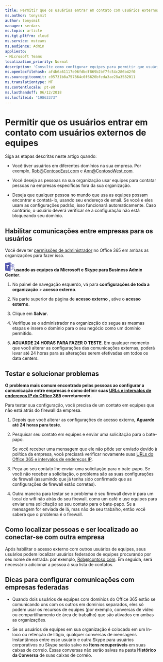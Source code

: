 ```yaml
---
title: Permitir que os usuários entrar em contato com usuários externos de equipes
ms.author: tonysmit
author: tonysmit
manager: serdars
ms.topic: article
ms.tgt.pltfrm: cloud
ms.service: msteams
ms.audience: Admin
appliesto:
- Microsoft Teams
localization_priority: Normal
description: 'Consulte como configurar equipes para permitir que usuários falar com usuários de outra organização ou deixar que fora talk contatos a eles. '
ms.openlocfilehash: af4b6a61117e96fdbdf869b2bf7fc54c286b42f0
ms.sourcegitcommit: c05731b8a757864c0f6620bfeda3ae28a3582011
ms.translationtype: MT
ms.contentlocale: pt-BR
ms.lasthandoff: 06/12/2018
ms.locfileid: "19863373"
---
```

# <a name="allow-users-to-contact-external-teams-users"></a>Permitir que os usuários entrar em contato com usuários externos de equipes
  
Siga as etapas descritas neste artigo quando:
  
- Você tiver usuários em diferentes domínios na sua empresa. Por exemplo, Rob@ContosoEast.com e Ann@ContosoWest.com.
    
- Você deseja as pessoas na sua organização usar equipes para contatar pessoas na empresas específicas fora da sua organização.
    
- Deseja que qualquer pessoa no mundo que usa as equipes possam encontrar e contatá-lo, usando seu endereço de email. Se você e eles usam as configurações padrão, isso funcionará automaticamente. Caso contrário, o usuário deverá verificar se a configuração não está bloqueando seu domínio.
    
## <a name="enable-business-to-business-communications-for-your-users"></a>Habilitar comunicações entre empresas para os usuários
<a name="bk_preview"> </a>

Você deve ter [permissões de administrador](https://support.office.com/article/da585eea-f576-4f55-a1e0-87090b6aaa9d) no Office 365 em ambas as organizações para fazer isso.

![as equipes-30x30.png logotipo](media/teams-logo-30x30.png)**usando as equipes da Microsoft e Skype para Business Admin Center**.
1. No painel de navegação esquerdo, vá para **configurações de toda a organização** > **acesso externo**. 

2. Na parte superior da página de **acesso externo** , ative o **acesso externo**. 

3. Clique em **Salvar**. 

4. Verifique se o administrador na organização do segue as mesmas etapas e insere o domínio para o seu negócio como um domínio permitido.
 
5. **AGUARDE 24 HORAS PARA FAZER O TESTE**. Em qualquer momento que você alterar as configurações das comunicações externas, poderá levar até 24 horas para as alterações serem efetivadas em todos os data centers.

  
## <a name="test-and-troubleshoot"></a>Testar e solucionar problemas
<a name="bk_preview"> </a>

 **O problema mais comum encontrado pelas pessoas ao configurar a comunicação entre empresas é como definir suas [URLs e intervalos de endereços IP do Office 365](https://docs.microsoft.com/en-us/microsoftteams/office-365-urls-ip-address-ranges) corretamente.**
  
Para testar sua configuração, você precisa de um contato em equipes que não está atrás do firewall da empresa.
  
1. Depois que você alterar as configurações de acesso externo, **Aguarde até 24 horas para teste**.
    
2. Pesquisar seu contato em equipes e enviar uma solicitação para o bate-papo.
    
    Se você receber uma mensagem que ele não pôde ser enviado devido à política da empresa, você precisará verificar novamente suas [URLs do Office 365 e intervalos de endereços IP](https://docs.microsoft.com/en-us/microsoftteams/office-365-urls-ip-address-ranges).
    
3. Peça ao seu contato lhe enviar uma solicitação para o bate-papo. Se você não receber a solicitação, o problema são as suas configurações de firewall (assumindo que já tenha sido confirmado que as configurações de firewall estão corretas).
    
4. Outra maneira para testar se o problema é seu firewall deve ir para um local de wifi não atrás do seu firewall, como um café e use equipes para enviar uma solicitação ao seu contato para o bate-papo. Se a mensagem for enviada de lá, mas não de seu trabalho, então você saberá que o problema é o firewall.
    
## <a name="how-to-find-others-and-be-found-when-connecting-with-another-business"></a>Como localizar pessoas e ser localizado ao conectar-se com outra empresa
<a name="bk_preview"> </a>

Após habilitar o acesso externo com outros usuários de equipes, seus usuários podem localizar usuários federados de equipes procurando por seu nome de entrada: por exemplo, Rob@contoso.com. Em seguida, será necessário adicionar a pessoa à sua lista de contatos.
  
  
## <a name="tips-on-setting-up-communications-with-federated-businesses"></a>Dicas para configurar comunicações com empresas federadas
<a name="bk_preview"> </a>
    
- Quando dois usuários de equipes com domínios do Office 365 estão se comunicando uns com os outros em domínios separados, eles só podem usar os recursos de equipes (por exemplo, conversas de vídeo ou compartilhamento de área de trabalho) que são ativados em ambas as organizações.
    
- Se os usuários de equipes em sua organização é colocado em um In-loco ou retenção de litígio, qualquer conversas de mensagens Instantâneas entre esse usuário e outra Skype para usuários corporativos ou Skype serão salvo no **Itens recuperáveis** em suas caixas de correio. Essas conversas não serão salvas na pasta **Histórico da Conversa** de suas caixas de correio.
  
<a name="bk_preview"> </a>
 
